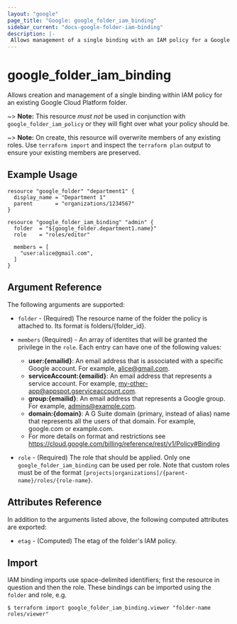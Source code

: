 ```yaml
---
layout: "google"
page_title: "Google: google_folder_iam_binding"
sidebar_current: "docs-google-folder-iam-binding"
description: |-
 Allows management of a single binding with an IAM policy for a Google Cloud Platform folder.
---
```


# google\_folder\_iam\_binding

Allows creation and management of a single binding within IAM policy for
an existing Google Cloud Platform folder.

~> **Note:** This resource _must not_ be used in conjunction with
   `google_folder_iam_policy` or they will fight over what your policy
   should be.

~> **Note:** On create, this resource will overwrite members of any existing roles.
    Use `terraform import` and inspect the `terraform plan` output to ensure
    your existing members are preserved.

## Example Usage

```hcl
resource "google_folder" "department1" {
  display_name = "Department 1"
  parent       = "organizations/1234567"
}

resource "google_folder_iam_binding" "admin" {
  folder  = "${google_folder.department1.name}"
  role    = "roles/editor"

  members = [
    "user:alice@gmail.com",
  ]
}
```

## Argument Reference

The following arguments are supported:

* `folder` - (Required) The resource name of the folder the policy is attached to. Its format is folders/{folder_id}.

* `members` (Required) - An array of identites that will be granted the privilege in the `role`.
  Each entry can have one of the following values:
  * **user:{emailid}**: An email address that is associated with a specific Google account. For example, alice@gmail.com.
  * **serviceAccount:{emailid}**: An email address that represents a service account. For example, my-other-app@appspot.gserviceaccount.com.
  * **group:{emailid}**: An email address that represents a Google group. For example, admins@example.com.
  * **domain:{domain}**: A G Suite domain (primary, instead of alias) name that represents all the users of that domain. For example, google.com or example.com.
  * For more details on format and restrictions see https://cloud.google.com/billing/reference/rest/v1/Policy#Binding

* `role` - (Required) The role that should be applied. Only one
    `google_folder_iam_binding` can be used per role. Note that custom roles must be of the format
    `[projects|organizations]/{parent-name}/roles/{role-name}`.

## Attributes Reference

In addition to the arguments listed above, the following computed attributes are
exported:

* `etag` - (Computed) The etag of the folder's IAM policy.

## Import

IAM binding imports use space-delimited identifiers; first the resource in question and then the role.  These bindings can be imported using the `folder` and role, e.g.

```
$ terraform import google_folder_iam_binding.viewer "folder-name roles/viewer"
```
